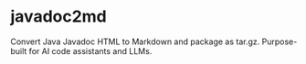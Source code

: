 # javadoc2md
Convert Java Javadoc HTML to Markdown and package as tar.gz. Purpose-built for AI code assistants and LLMs.
